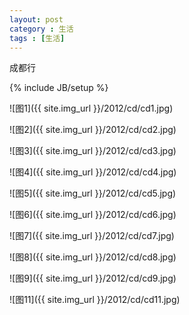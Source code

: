 ```yaml
---
layout: post
category : 生活
tags : [生活]
---
```


成都行 
<!--break-->

{% include JB/setup %}

![图1]({{ site.img_url }}/2012/cd/cd1.jpg)

![图2]({{ site.img_url }}/2012/cd/cd2.jpg)

![图3]({{ site.img_url }}/2012/cd/cd3.jpg)

![图4]({{ site.img_url }}/2012/cd/cd4.jpg)

![图5]({{ site.img_url }}/2012/cd/cd5.jpg)

![图6]({{ site.img_url }}/2012/cd/cd6.jpg)

![图7]({{ site.img_url }}/2012/cd/cd7.jpg)

![图8]({{ site.img_url }}/2012/cd/cd8.jpg)

![图9]({{ site.img_url }}/2012/cd/cd9.jpg)

![图11]({{ site.img_url }}/2012/cd/cd11.jpg)
